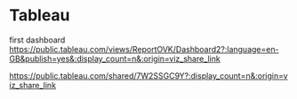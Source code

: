 # Tableau
first dashboard
https://public.tableau.com/views/ReportOVK/Dashboard2?:language=en-GB&publish=yes&:display_count=n&:origin=viz_share_link


https://public.tableau.com/shared/7W2SSGC9Y?:display_count=n&:origin=viz_share_link

